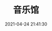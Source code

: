 ---
title: 音乐馆
date: 2021-04-24 21:41:30
type: "music"
aplayer: true
top_img: false
comments: false
aside: false
---